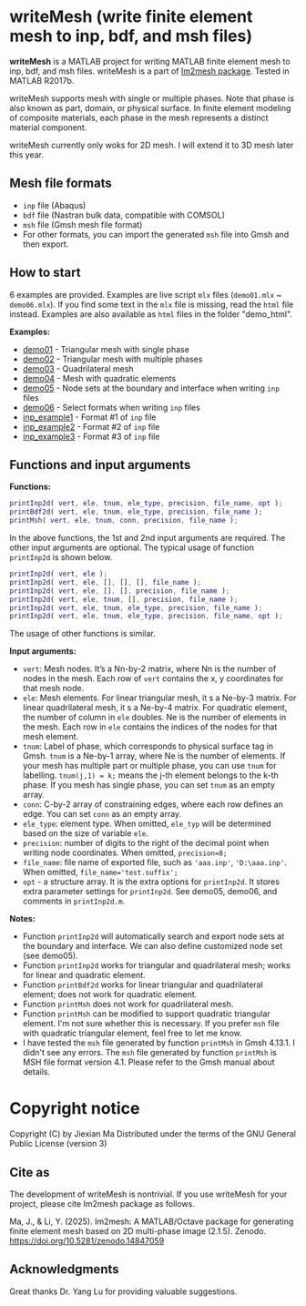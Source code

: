 # writeMesh (write finite element mesh to inp, bdf, and msh files)



**writeMesh** is a MATLAB project for writing MATLAB finite element mesh to inp, bdf, and msh files. writeMesh is a part of [Im2mesh package](https://github.com/mjx888/im2mesh). Tested in MATLAB R2017b.

writeMesh supports mesh with single or multiple phases. Note that phase is also known as part, domain, or physical surface. In finite element modeling of composite materials, each phase in the mesh represents a distinct material component.

writeMesh currently only woks for 2D mesh. I will extend it to 3D mesh later this year.



## Mesh file formats

- `inp` file (Abaqus)
- `bdf` file (Nastran bulk data, compatible with COMSOL) 
- `msh` file (Gmsh mesh file format)
- For other formats, you can import the generated `msh` file into Gmsh and then export.



## How to start

6 examples are provided. Examples are live script `mlx` files (`demo01.mlx` ~ `demo06.mlx`). If you find some text in the `mlx` file is missing, read the `html` file instead. Examples are also available as `html` files in the folder "demo_html".

**Examples:**

- [demo01](https://mjx888.github.io/writeMesh/demo01.html) - Triangular mesh with single phase
- [demo02](https://mjx888.github.io/writeMesh/demo02.html) - Triangular mesh with multiple phases
- [demo03](https://mjx888.github.io/writeMesh/demo03.html) - Quadrilateral mesh
- [demo04](https://mjx888.github.io/writeMesh/demo04.html) - Mesh with quadratic elements
- [demo05](https://mjx888.github.io/writeMesh/demo05.html) - Node sets at the boundary and interface when writing `inp` files
- [demo06](https://mjx888.github.io/writeMesh/demo06.html) - Select formats when writing `inp` files
- [inp_example1](https://mjx888.github.io/writeMesh/inp_example1.html) - Format #1 of `inp` file
- [inp_example2](https://mjx888.github.io/writeMesh/inp_example2.html) - Format #2 of `inp` file
- [inp_example3](https://mjx888.github.io/writeMesh/inp_example3.html) - Format #3 of `inp` file



## Functions and input arguments

**Functions:**

```matlab
printInp2d( vert, ele, tnum, ele_type, precision, file_name, opt );
printBdf2d( vert, ele, tnum, ele_type, precision, file_name );
printMsh( vert, ele, tnum, conn, precision, file_name );
```

In the above functions, the 1st and 2nd input arguments are required. The other input arguments are optional. The typical usage of function `printInp2d` is shown below. 

```matlab
printInp2d( vert, ele );
printInp2d( vert, ele, [], [], [], file_name );
printInp2d( vert, ele, [], [], precision, file_name );
printInp2d( vert, ele, tnum, [], precision, file_name );
printInp2d( vert, ele, tnum, ele_type, precision, file_name );
printInp2d( vert, ele, tnum, ele_type, precision, file_name, opt );
```

The usage of other functions is similar.



**Input arguments:**

- `vert`: Mesh nodes. It’s a Nn-by-2 matrix, where Nn is the number of nodes in the mesh. Each row of `vert` contains the x, y coordinates for that mesh node.
- `ele`: Mesh elements. For linear triangular mesh, it s a Ne-by-3 matrix. For linear quadrilateral mesh, it s a Ne-by-4 matrix. For quadratic element, the number of column in `ele` doubles. Ne is the number of elements in the mesh. Each row in `ele` contains the indices of the nodes for that mesh element. 
- `tnum`: Label of phase, which corresponds to physical surface tag in Gmsh. `tnum` is a Ne-by-1 array, where Ne is the number of elements. If your mesh has multiple part or multiple phase, you can use `tnum` for labelling. `tnum(j,1) = k;` means the j-th element belongs to the k-th phase. If you mesh has single phase, you can set `tnum` as an empty array.
- `conn`: C-by-2 array of constraining edges, where each row defines an edge. You can set `conn` as an empty array.
- `ele_type`: element type. When omitted, `ele_typ` will be determined based on the size of variable `ele`.
- `precision`: number of digits to the right of the decimal point when writing node coordinates. When omitted, `precision=8;`
- `file_name`: file name of exported file, such as `'aaa.inp'`, `'D:\aaa.inp'`. When omitted, `file_name='test.suffix';`
- `opt` - a structure array. It is the extra options for `printInp2d`. It stores extra parameter settings for `printInp2d`. See demo05, demo06, and comments in `printInp2d.m`. 

**Notes:**

- Function `printInp2d` will automatically search and export node sets at the boundary and interface. We can also define customized node set (see demo05).
- Function `printInp2d` works for triangular and quadrilateral mesh; works for linear and quadratic element.
- Function `printBdf2d` works for linear triangular and quadrilateral element; does not work for quadratic element.
- Function `printMsh` does not work for quadrilateral mesh. 
- Function `printMsh` can be modified to support quadratic triangular element. I'm not sure whether this is necessary. If you prefer `msh` file with quadratic triangular element, feel free to let me know.
- I have tested the `msh` file generated by function `printMsh` in Gmsh 4.13.1. I didn't see any errors. The `msh` file generated by function `printMsh` is MSH file format version 4.1. Please refer to the Gmsh manual about details.



# Copyright notice

Copyright (C) by Jiexian Ma
Distributed under the terms of the GNU General Public License (version 3)



## Cite as

The development of writeMesh is nontrivial. If you use writeMesh for your project, please cite Im2mesh package as follows.

Ma, J., & Li, Y. (2025). Im2mesh: A MATLAB/Octave package for generating finite element mesh based on 2D multi-phase image (2.1.5). Zenodo. https://doi.org/10.5281/zenodo.14847059



## Acknowledgments

Great thanks Dr. Yang Lu for providing valuable suggestions.
